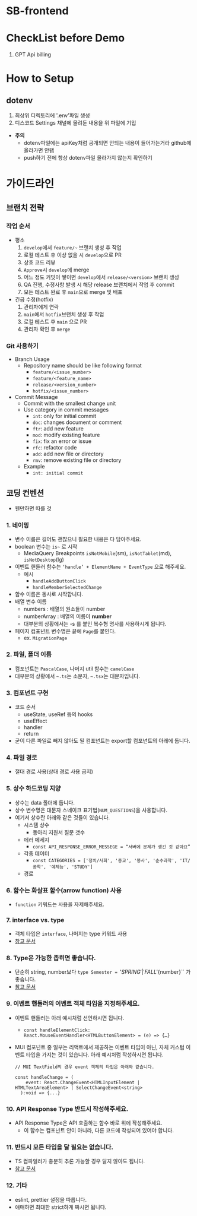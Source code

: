 # SB-frontend

# CheckList before Demo
1. GPT Api billing

# How to Setup
## dotenv
1. 최상위 디렉토리에 '.env'파일 생성
2. 디스코드 Settings 채널에 올려둔 내용을 위 파일에 기입

- **주의** 
    - dotenv파일에는 apiKey처럼 공개되면 안되는 내용이 들어가는거라 github에 올라가면 안됌
    - push하기 전에 항상 dotenv파일 올라가지 않는지 확인하기

# 가이드라인

## 브랜치 전략

### 작업 순서

- 평소
    1. `develop`에서 `feature/~` 브랜치 생성 후 작업
    2. 로컬 테스트 후 이상 없을 시 `develop`으로 PR
    3. 상호 코드 리뷰
    4. `Approve`시 `develop`에 merge
    5. 어느 정도 커밋이 쌓이면 `develop`에서 `release/<version>` 브랜치 생성
    6. QA 진행, 수정사항 발생 시 해당 release 브랜치에서 작업 후 commit
    7. 모든 테스트 완료 후 `main`으로 merge 및 배포
- 긴급 수정(hotfix)
    1. 관리자에게 연락
    2. `main`에서 `hotfix`브랜치 생성 후 작업
    3. 로컬 테스트 후 `main` 으로 PR
    4. 관리자 확인 후 `merge`

### Git 사용하기

- Branch Usage
    - Repository name should be like following format
        - `feature/<issue_number>`
        - `feature/<feature_name>`
        - `release/<version_number>`
        - `hotfix/<issue_number>`
- Commit Message
    - Commit with the smallest change unit
    - Use category in commit messages
        - `int`: only for initial commit
        - `doc`: changes document or comment
        - `ftr`: add new feature
        - `mod`: modify existing feature
        - `fix`: fix an error or issue
        - `rfc`: refactor code
        - `add`: add new file or directory
        - `rmv`: remove existing file or directory
    - Example
        - `int: initial commit`

## 코딩 컨벤션

- 웬만하면 따를 것

### 1. 네이밍

- 변수 이름은 길어도 괜찮으니 필요한 내용은 다 담아주세요.
- boolean 변수는 `is~` 로 시작
    - MediaQuery Breakpoints
    `isNotMobile`(sm), `isNotTablet`(md), `isNotDesktop`(lg)
- 이벤트 핸들러 함수는 `‘handle’ + ElementName + EventType` 으로 해주세요.
    - 예시
        - `handleAddButtonClick`
        - `handleMemberSelectedChange`
- 함수 이름은 동사로 시작합니다.
- 배열 변수 이름
    - numbers : 배열의 원소들이 number
    - numberArray : 배열의 이름이 **number**
    - 대부분의 상황에서는 -s 를 붙인 복수형 명사를 사용하시게 됩니다.
- 페이지 컴포넌트 변수명은 끝에 `Page`를 붙인다.
    - ex. `MigrationPage`

### 2. 파일, 폴더 이름

- 컴포넌트는 `PascalCase`, 나머지 util 함수는 `camelCase`
- 대부분의 상황에서 `~.ts`는 소문자, `~.tsx`는 대문자입니다.

### 3. 컴포넌트 구현

- 코드 순서
    - useState, useRef 등의 hooks
    - useEffect
    - handler
    - return
- 굳이 다른 파일로 빼지 않아도 될 컴포넌트는 export할 컴포넌트의 아래에 둡니다.

### 4. 파일 경로

- 절대 경로 사용(상대 경로 사용 금지)

### 5. 상수 하드코딩 지양

- 상수는 data 폴더에 둡니다.
- 상수 변수명은 대문자 스네이크 표기법(`NUM_QUESTIONS`)을 사용합니다.
- 여기서 상수란 아래와 같은 것들이 있습니다.
    - 시스템 상수
        - 동아리 지원서 질문 갯수
    - 에러 메세지
        - `const API_RESPONSE_ERROR_MESSEGE = “서버에 문제가 생긴 것 같아요”`
    - 각종 데이터
        - `const CATEGORIES = ['정치/사회', '종교', '봉사', '순수과학', 'IT/공학', '예체능', 'STUDY']`
    - 경로

### 6. 함수는 화살표 함수(arrow function) 사용

- `function` 키워드는 사용을 자제해주세요.

### 7. interface vs. type

- 객체 타입은 `interface`, 나머지는 type 키워드 사용
- [참고 문서](https://www.typescriptlang.org/docs/handbook/2/everyday-types.html#differences-between-type-aliases-and-interfaces)

### 8. Type은 가능한 좁히면 좋습니다.

- 단순히 string, number보다 `type Semester = `${'SPRING' | 'FALL'}${number}`` 가 좋습니다.
- [참고 문서](https://www.typescriptlang.org/docs/handbook/2/narrowing.html)

### 9. 이벤트 핸들러의 이벤트 객체 타입을 지정해주세요.

- 이벤트 핸들러는 아래 예시처럼 선언하시면 됩니다.
    - `const handleElementClick: React.MouseEventHandler<HTMLButtonElement> = (e) => {…}`
- MUI 컴포넌트 중 일부는 리액트에서 제공하는 이벤트 타입이 아닌, 자체 커스텀 이벤트 타입을 가지는 것이 있습니다. 아래 예시처럼 작성하시면 됩니다.
    
    ```
    // MUI TextField의 경우 event 객체의 타입은 아래와 같습니다.
    
    const handleChange = (
        event: React.ChangeEvent<HTMLInputElement | HTMLTextAreaElement> | SelectChangeEvent<string>
      ):void => {...}
    ```
    

### 10. API Response Type 반드시 작성해주세요.

- API Response Type은  API 호출하는 함수 바로 위에 작성해주세요.
    - 이 함수는 컴포넌트 안이 아니라, 다른 코드에 작성되어 있어야 합니다.

### 11. 반드시 모든 타입을 달 필요는 없습니다.

- TS 컴파일러가 충분히 추론 가능할 경우 달지 않아도 됩니다.
- [참고 문서](https://www.typescriptlang.org/docs/handbook/type-inference.html#handbook-content)

### 12. 기타

- eslint, prettier 설정을 따릅니다.
- 애매하면 최대한 strict하게 짜시면 됩니다.

